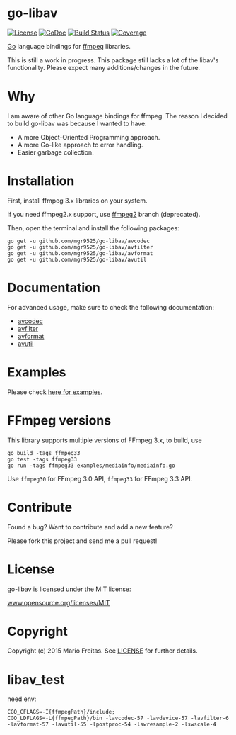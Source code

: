 # go-libav

[![License](http://img.shields.io/badge/license-MIT-red.svg?style=flat)](https://github.com/mgr9525/go-libav/blob/master/LICENSE.txt)
[![GoDoc](https://godoc.org/github.com/mgr9525/go-libav?status.svg)](https://godoc.org/github.com/mgr9525/go-libav)
[![Build
Status](http://img.shields.io/travis/imkira/go-libav.svg?style=flat)](https://travis-ci.org/imkira/go-libav)
[![Coverage](http://img.shields.io/codecov/c/github/imkira/go-libav.svg?style=flat)](https://codecov.io/github/imkira/go-libav)

[Go](https://golang.org) language bindings for [ffmpeg](https://ffmpeg.org)
libraries.

This is still a work in progress. This package still lacks a lot of the libav's
functionality. Please expect many additions/changes in the future.

# Why

I am aware of other Go language bindings for ffmpeg.
The reason I decided to build go-libav was because I wanted to have:

- A more Object-Oriented Programming approach.
- A more Go-like approach to error handling.
- Easier garbage collection.

# Installation

First, install ffmpeg 3.x libraries on your system.

If you need ffmpeg2.x support, use
[ffmpeg2](https://github.com/mgr9525/go-libav/tree/ffmpeg2) branch (deprecated).

Then, open the terminal and install the following packages:

```
go get -u github.com/mgr9525/go-libav/avcodec
go get -u github.com/mgr9525/go-libav/avfilter
go get -u github.com/mgr9525/go-libav/avformat
go get -u github.com/mgr9525/go-libav/avutil
```

# Documentation

For advanced usage, make sure to check the following documentation:

- [avcodec](http://godoc.org/github.com/mgr9525/go-libav/avcodec)
- [avfilter](http://godoc.org/github.com/mgr9525/go-libav/avfilter)
- [avformat](http://godoc.org/github.com/mgr9525/go-libav/avformat)
- [avutil](http://godoc.org/github.com/mgr9525/go-libav/avutil)

# Examples

Please check [here for examples](https://github.com/mgr9525/go-libav/tree/master/examples).

# FFmpeg versions

This library supports multiple versions of FFmpeg 3.x, to build, use

```
go build -tags ffmpeg33
go test -tags ffmpeg33
go run -tags ffmpeg33 examples/mediainfo/mediainfo.go
```

Use `ffmpeg30` for FFmpeg 3.0 API, `ffmpeg33` for FFmpeg 3.3 API.

# Contribute

Found a bug? Want to contribute and add a new feature?

Please fork this project and send me a pull request!

# License

go-libav is licensed under the MIT license:

www.opensource.org/licenses/MIT

# Copyright

Copyright (c) 2015 Mario Freitas. See
[LICENSE](http://github.com/mgr9525/go-libav/blob/master/LICENSE)
for further details.


# libav_test
need env:
```
CGO_CFLAGS=-I{ffmpegPath}/include;
CGO_LDFLAGS=-L{ffmpegPath}/bin -lavcodec-57 -lavdevice-57 -lavfilter-6 -lavformat-57 -lavutil-55 -lpostproc-54 -lswresample-2 -lswscale-4
```